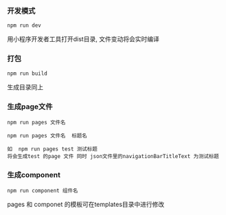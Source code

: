 ### 开发模式
```
npm run dev
```
用小程序开发者工具打开dist目录, 文件变动将会实时编译

### 打包
```
npm run build
```
生成目录同上

### 生成page文件
```
npm run pages 文件名

npm run pages 文件名  标题名

如  npm run pages test 测试标题
将会生成test 的page 文件 同时 json文件里的navigationBarTitleText 为测试标题
```

### 生成component
```
npm run component 组件名
```

pages 和 componet 的模板可在templates目录中进行修改
